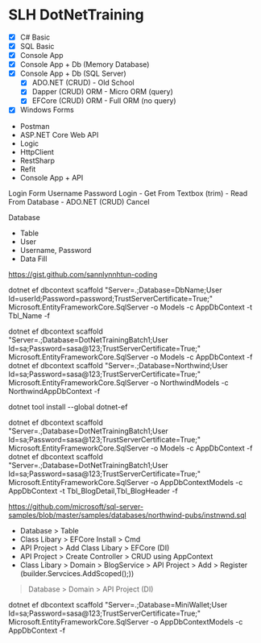 # SLH DotNetTraining

- [x] C# Basic
- [x] SQL Basic
- [x] Console App
- [x] Console App + Db (Memory Database)
- [x] Console App + Db (SQL Server) 
	- [x] ADO.NET (CRUD) - Old School
	- [x] Dapper (CRUD) ORM - Micro ORM (query)
	- [x] EFCore (CRUD) ORM - Full ORM (no query)
- [x] Windows Forms
- Postman
- ASP.NET Core Web API
- Logic
- HttpClient
- RestSharp
- Refit
- Console App + API

Login Form
Username
Password
Login
	- Get From Textbox (trim)
	- Read From Database
	- ADO.NET (CRUD)
Cancel

Database
- Table
- User
- Username, Password
- Data Fill

https://gist.github.com/sannlynnhtun-coding

dotnet ef dbcontext scaffold "Server=.;Database=DbName;User Id=userId;Password=password;TrustServerCertificate=True;" Microsoft.EntityFrameworkCore.SqlServer -o Models -c AppDbContext -t Tbl_Name -f

dotnet ef dbcontext scaffold "Server=.;Database=DotNetTrainingBatch1;User Id=sa;Password=sasa@123;TrustServerCertificate=True;" Microsoft.EntityFrameworkCore.SqlServer -o Models -c AppDbContext -f
dotnet ef dbcontext scaffold "Server=.;Database=Northwind;User Id=sa;Password=sasa@123;TrustServerCertificate=True;" Microsoft.EntityFrameworkCore.SqlServer -o NorthwindModels -c NorthwindAppDbContext -f


dotnet tool install --global dotnet-ef

dotnet ef dbcontext scaffold "Server=.;Database=DotNetTrainingBatch1;User Id=sa;Password=sasa@123;TrustServerCertificate=True;" Microsoft.EntityFrameworkCore.SqlServer -o Models -c AppDbContext -f
dotnet ef dbcontext scaffold "Server=.;Database=DotNetTrainingBatch1;User Id=sa;Password=sasa@123;TrustServerCertificate=True;" Microsoft.EntityFrameworkCore.SqlServer -o AppDbContextModels -c AppDbContext -t Tbl_BlogDetail,Tbl_BlogHeader -f


https://github.com/microsoft/sql-server-samples/blob/master/samples/databases/northwind-pubs/instnwnd.sql

- Database > Table
- Class Libary > EFCore Install > Cmd
- API Project > Add Class Libary > EFCore (DI)
- API Project > Create Controller > CRUD using AppContext
- Class Libary > Domain > BlogService > API Project > Add > Register (builder.Servcices.AddScoped<BlogService>();))


> Database > Domain > API Project (DI)

dotnet ef dbcontext scaffold "Server=.;Database=MiniWallet;User Id=sa;Password=sasa@123;TrustServerCertificate=True;" Microsoft.EntityFrameworkCore.SqlServer -o AppDbContextModels -c AppDbContext -f
